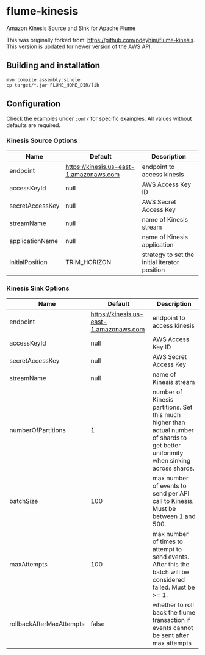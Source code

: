 # flume-kinesis

Amazon Kinesis Source and Sink for Apache Flume

This was originally forked from: https://github.com/pdeyhim/flume-kinesis.  This version is updated
for newer version of the AWS API.

## Building and installation

```
mvn compile assembly:single
cp target/*.jar FLUME_HOME_DIR/lib
```

## Configuration

Check the examples under `conf/` for specific examples.  All values without defaults are required.

### Kinesis Source Options

|Name|Default|Description|
-------|-----------|-------------|
|endpoint|https://kinesis.us-east-1.amazonaws.com|endpoint to access kinesis|
|accessKeyId|null|AWS Access Key ID|
|secretAccessKey|null|AWS Secret Access Key|
|streamName|null|name of Kinesis stream|
|applicationName|null|name of Kinesis application|
|initialPosition|TRIM_HORIZON|strategy to set the initial iterator position|

### Kinesis Sink Options

|Name|Default|Description|
-------|-----------|-------------|
|endpoint|https://kinesis.us-east-1.amazonaws.com|endpoint to access kinesis|
|accessKeyId|null|AWS Access Key ID|
|secretAccessKey|null|AWS Secret Access Key|
|streamName|null|name of Kinesis stream|
|numberOfPartitions|1|number of Kinesis partitions.  Set this much higher than actual number of shards to get better uniforimity when sinking across shards.|
|batchSize|100|max number of events to send per API call to Kinesis.  Must be between 1 and 500.|
|maxAttempts|100|max number of times to attempt to send events.  After this the batch will be considered failed.  Must be >= 1.|
|rollbackAfterMaxAttempts|false|whether to roll back the flume transaction if events cannot be sent after max attempts|
